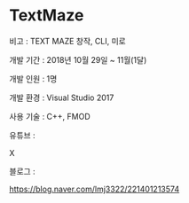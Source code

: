 # TextMaze

 
 
  
   비고 :
  TEXT MAZE 창작, CLI, 미로


  
 
 
  
  개발
  기간 : 2018년
  10월
  29일
  ~ 11월(1달)


  
  개발
  인원 : 1명


  
  개발
  환경 : Visual Studio 2017


  
  사용
  기술 : C++, FMOD


  
 
 
 
 
  
  유튜브
  : 


  X


  
  블로그
  :


  https://blog.naver.com/lmj3322/221401213574


  
 


